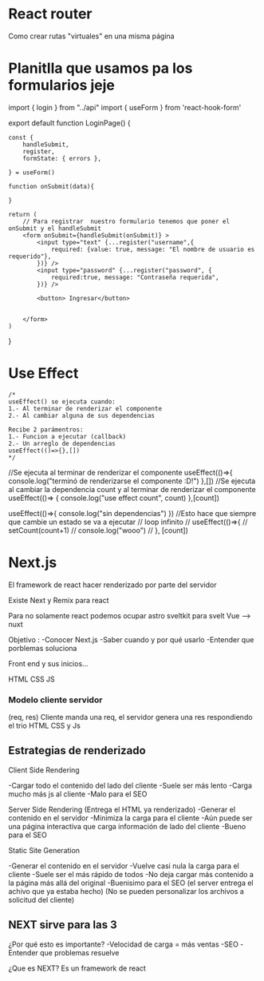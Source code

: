 # React router

Como crear rutas "virtuales" en una misma página

# Planitlla que usamos pa los formularios jeje 

import { login } from "../api"
import { useForm } from 'react-hook-form'


export default function LoginPage() {

    const {
        handleSubmit,
        register,
        formState: { errors },

    } = useForm()

    function onSubmit(data){

    }

    return (
        // Para registrar  nuestro formulario tenemos que poner el onSubmit y el handleSubmit
        <form onSubmit={handleSubmit(onSubmit)} >
            <input type="text" {...register("username",{
                required: {value: true, message: "El nombre de usuario es requerido"},
            })} />
            <input type="password" {...register("password", {
                required:true, message: "Contraseña requerida",
            })} />
            
            <button> Ingresar</button>


        </form>
    )
}

# Use Effect

    /*
    useEffect() se ejecuta cuando: 
    1.- Al terminar de renderizar el componente
    2.- Al cambiar alguna de sus dependencias    

    Recibe 2 parámentros:
    1.- Funcion a ejecutar (callback)
    2.- Un arreglo de dependencias
    useEffect(()=>{},[])
    */
   //Se ejecuta al terminar de renderizar el componente
   useEffect(()=>{
    console.log("terminó de renderizarse el componente :D!")
   },[])
   //Se ejecuta al cambiar la dependencia count y al terminar de renderizar el componente
   useEffect(()=> {
    console.log("use effect count", count)
   },[count])

   useEffect(()=>{
    console.log("sin dependencias")
   }) //Esto hace que siempre que cambie un estado se va a ejecutar
// loop infinito
//    useEffect(()=>{
//     setCount(count+1)
//     console.log("wooo")
//    }, [count])


# Next.js
El framework de react
hacer renderizado por parte del servidor 

Existe Next y Remix  para react

Para no solamente react podemos ocupar astro 
sveltkit para svelt
Vue --> nuxt

Objetivo :
-Conocer Next.js
-Saber cuando y por qué usarlo
-Entender que porblemas soluciona


Front end y sus inicios...

HTML CSS JS

### Modelo cliente servidor

(req, res)
Cliente manda una req, el servidor genera una res respondiendo el trio HTML CSS y Js

## Estrategias de renderizado

Client Side Rendering 

-Cargar todo el contenido del lado del cliente
-Suele ser más lento 
-Carga mucho más js al cliente
-Malo para el SEO 

Server Side Rendering (Entrega el HTML ya renderizado)
-Generar el contenido en el servidor
-Minimiza la carga para el cliente
-Aún puede ser una página interactiva que carga información de lado del cliente
-Bueno para el SEO 

Static Site Generation

-Generar el contenido en el servidor
-Vuelve casi nula la carga para el cliente
-Suele ser el más rápido de todos
-No deja cargar más contenido a la página más allá del original
-Buenisimo para el SEO 
(el server entrega el achivo que ya estaba hecho)
(No se pueden personalizar los archivos a solicitud del cliente)

## NEXT sirve para las 3
¿Por qué esto es importante? 
-Velocidad de carga = más ventas
-SEO 
-Entender que problemas resuelve

¿Que es NEXT?
Es un framework de react


